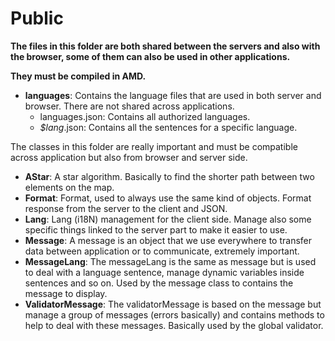 # Public
**The files in this folder are both shared between the servers and also with the browser,
some of them can also be used in other applications.**

**They must be compiled in AMD.**

- **languages**: Contains the language files that are used in both server and browser. There are not shared across applications.
    - languages.json: Contains all authorized languages.
    - *$lang*.json: Contains all the sentences for a specific language.

The classes in this folder are really important and must be compatible across application but also from browser and server side.

- **AStar**:            A star algorithm. Basically to find the shorter path between two elements on the map.
- **Format**:           Format, used to always use the same kind of objects. Format response from the server to the client and JSON.
- **Lang**:             Lang (i18N) management for the client side. Manage also some specific things linked to the server part to make it easier to use.
- **Message**:          A message is an object that we use everywhere to transfer data between application or to communicate, extremely important.
- **MessageLang**:      The messageLang is the same as message but is used to deal with a language sentence, manage dynamic variables inside sentences and so on.
                            Used by the message class to contains the message to display.
- **ValidatorMessage**: The validatorMessage is based on the message but manage a group of messages (errors basically) and contains methods to help to deal with these messages.
                            Basically used by the global validator.